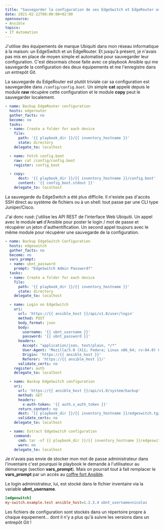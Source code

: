 ```yaml
---
title: "Sauvegarder la configuration de ses EdgeSwitch et EdgeRouter avec Ansible"
date: 2021-02-22T00:00:00+02:00
opensource: 
- Ansible
topics:
- IT Automation
---
```


J'utilise des équipements de marque Ubiquiti dans mon réseau informatique à la maison: un EdgeSwitch et un EdgeRouter.
Et jusqu'à présent, je n'avais pas mis en place de moyen simple et automatisé pour sauvegarder leur configuration.
C'est désormais chose faite avec ce playbook Ansible qui me sauvegarde la configuration des deux équipements et me l'enregistre dans un entrepôt Git.

<!--more-->

La sauvegarde du EdgeRouter est plutôt triviale car sa configuration est sauvegardée dans `/config/config.boot`.
Un simple **cat** appelé depuis le module **raw** récupère cette configuration et le module **copy** peut le sauvegarder localement.

```yaml
- name: Backup EdgeRouter configuration
  hosts: edgerouter
  gather_facts: no
  become: no
  tasks:
  - name: Create a folder for each device
    file:
      path: '{{ playbook_dir }}/{{ inventory_hostname }}'
      state: directory
    delegate_to: localhost

  - name: Fetch config.boot
    raw: cat /config/config.boot
    register: config_boot

  - copy:
      dest: '{{ playbook_dir }}/{{ inventory_hostname }}/config.boot'
      content: '{{ config_boot.stdout }}' 
    delegate_to: localhost
```

La sauvegarde du EdgeSwitch a été plus difficile.
Il n'existe pas d'accès SSH direct au système de fichiers ou à un shell: tout passe par une CLI type Juniper/Cisco.

J'ai donc rusé: j'utilise les API REST de l'interface Web Ubiquiti.
Un appel avec le module **uri** d'Ansible pour poster le login / mot de passe et récupérer un jeton d'authentification.
Un second appel toujours avec le même module pour récupérer une sauvegarde de la configuration.

```yaml
- name: Backup EdgeSwitch Configuration
  hosts: edgeswitch
  gather_facts: no
  become: no
  vars_prompt:
  - name: ubnt_password
    prompt: "EdgeSwitch Admin Password?"
  tasks:
  - name: Create a folder for each device
    file:
      path: '{{ playbook_dir }}/{{ inventory_hostname }}'
      state: directory
    delegate_to: localhost

  - name: Login on EdgeSwitch
    uri:
      url: 'https://{{ ansible_host }}/api/v1.0/user/login'
      method: POST
      body_format: json
      body:
        username: '{{ ubnt_username }}'
        password: '{{ ubnt_password }}'
      headers:
        Accept: "application/json, text/plain, */*"
        User-Agent: "Mozilla/5.0 (X11; Fedora; Linux x86_64; rv:84.0) Gecko/20100101 Firefox/84.0"
        Origin: 'https://{{ ansible_host }}'
        Referer: 'https://{{ ansible_host }}/'
      validate_certs: no
    register: auth
    delegate_to: localhost

  - name: Backup EdgeSwitch configuration
    uri:
      url: 'https://{{ ansible_host }}/api/v1.0/system/backup'
      method: GET
      headers:
        x-auth-token: '{{ auth.x_auth_token }}'
      return_content: no
      dest: '{{ playbook_dir }}/{{ inventory_hostname }}/edgeswitch.tgz'
      validate_certs: no
    delegate_to: localhost

  - name: Extract EdgeSwitch configuration
    command: 
      cmd: tar -xf {{ playbook_dir }}/{{ inventory_hostname }}/edgeswitch.tgz -C {{ playbook_dir }}/{{ inventory_hostname }} ./cfg-backup
      warn: no
    delegate_to: localhost
```

Je n'avais pas envie de stocker mon mot de passe administrateur dans l'inventaire c'est pourquoi le playbook le demande à l'utilisateur au démarrage (section **vars_prompt**).
Mais on pourrait tout à fait remplacer le **vars_prompt** par un accès au [coffre fort Ansible](https://docs.ansible.com/ansible/latest/user_guide/vault.html).

Le login administrateur, lui, est stocké dans le fichier inventaire via la variable **ubnt_username**.

```ini
[edgeswitch]
my-switch.example.test ansible_host=1.2.3.4 ubnt_username=nicolas
```

Les fichiers de configuration sont stockés dans un répertoire propre à chaque équipement... dont il n'y a plus qu'à suivre les versions dans un entrepôt Git !
